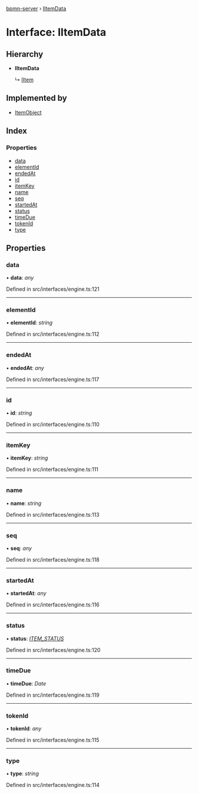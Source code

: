 [bpmn-server](../README.md) › [IItemData](iitemdata.md)

# Interface: IItemData

## Hierarchy

* **IItemData**

  ↳ [IItem](iitem.md)

## Implemented by

* [ItemObject](../classes/itemobject.md)

## Index

### Properties

* [data](iitemdata.md#data)
* [elementId](iitemdata.md#elementid)
* [endedAt](iitemdata.md#endedat)
* [id](iitemdata.md#id)
* [itemKey](iitemdata.md#itemkey)
* [name](iitemdata.md#name)
* [seq](iitemdata.md#seq)
* [startedAt](iitemdata.md#startedat)
* [status](iitemdata.md#status)
* [timeDue](iitemdata.md#timedue)
* [tokenId](iitemdata.md#tokenid)
* [type](iitemdata.md#type)

## Properties

###  data

• **data**: *any*

Defined in src/interfaces/engine.ts:121

___

###  elementId

• **elementId**: *string*

Defined in src/interfaces/engine.ts:112

___

###  endedAt

• **endedAt**: *any*

Defined in src/interfaces/engine.ts:117

___

###  id

• **id**: *string*

Defined in src/interfaces/engine.ts:110

___

###  itemKey

• **itemKey**: *string*

Defined in src/interfaces/engine.ts:111

___

###  name

• **name**: *string*

Defined in src/interfaces/engine.ts:113

___

###  seq

• **seq**: *any*

Defined in src/interfaces/engine.ts:118

___

###  startedAt

• **startedAt**: *any*

Defined in src/interfaces/engine.ts:116

___

###  status

• **status**: *[ITEM_STATUS](../enums/item_status.md)*

Defined in src/interfaces/engine.ts:120

___

###  timeDue

• **timeDue**: *Date*

Defined in src/interfaces/engine.ts:119

___

###  tokenId

• **tokenId**: *any*

Defined in src/interfaces/engine.ts:115

___

###  type

• **type**: *string*

Defined in src/interfaces/engine.ts:114
